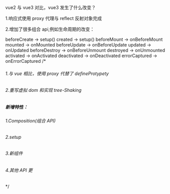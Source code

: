 vue2 与 vue3 对比，vue3 发生了什么改变？

1.响应式使用 proxy 代理与 reflect 反射对象完成

2.增加了很多组合 api,例如生命周期的改变：

beforeCreate -> setup()
created -> setup()
beforeMount -> onBeforeMount
mounted -> onMounted
beforeUpdate -> onBeforeUpdate
updated -> onUpdated
beforeDestroy -> onBeforeUnmount
destroyed -> onUnmounted
activated -> onActivated
deactivated -> onDeactivated
errorCaptured -> onErrorCaptured
/\*

###### 1.与 vue 相比，使用 proxy 代替了 defineProtypety

###### 2.重写虚拟 dom 和实现 tree-Shaking

##### 新增特性：

###### 1.Composition(组合 API)

###### 2.setup

###### 3.新组件

###### 4.其他 API 更

\*/
